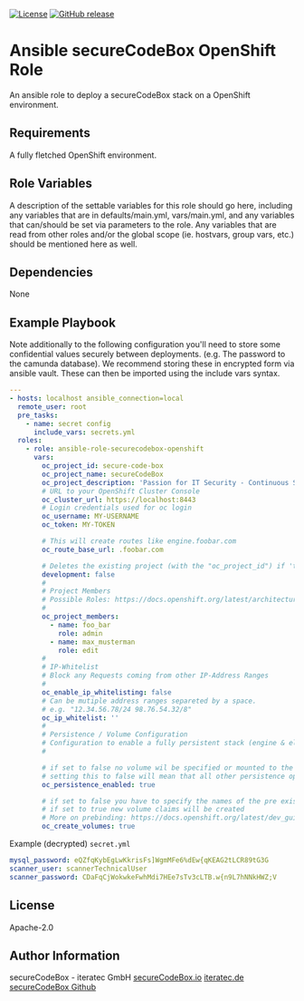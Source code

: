 [![License](https://img.shields.io/badge/License-Apache%202.0-blue.svg)](https://opensource.org/licenses/Apache-2.0)
[![GitHub release](https://img.shields.io/github/release/secureCodeBox/ansible-role-securecodebox-openshift.svg)](https://github.com/secureCodeBox/ansible-role-securecodebox-openshift/releases/latest)

# Ansible secureCodeBox OpenShift Role

An ansible role to deploy a secureCodeBox stack on a OpenShift environment.

## Requirements

A fully fletched OpenShift environment.

## Role Variables

A description of the settable variables for this role should go here, including any variables that are in defaults/main.yml, vars/main.yml, and any variables that can/should be set via parameters to the role. Any variables that are read from other roles and/or the global scope (ie. hostvars, group vars, etc.) should be mentioned here as well.

## Dependencies

None

## Example Playbook

Note additionally to the following configuration you'll need to store some confidential values securely between deployments. (e.g. The password to the camunda database). We recommend storing these in encrypted form via ansible vault. These can then be imported using the include vars syntax.

```yml
---
- hosts: localhost ansible_connection=local
  remote_user: root
  pre_tasks:
    - name: secret config
      include_vars: secrets.yml
  roles:
    - role: ansible-role-securecodebox-openshift
      vars:
        oc_project_id: secure-code-box
        oc_project_name: secureCodeBox
        oc_project_description: 'Passion for IT Security - Continuous Security out-of-the-box.'
        # URL to your OpenShift Cluster Console
        oc_cluster_url: https://localhost:8443
        # Login credentials used for oc login
        oc_username: MY-USERNAME
        oc_token: MY-TOKEN

        # This will create routes like engine.foobar.com
        oc_route_base_url: .foobar.com

        # Deletes the existing project (with the "oc_project_id") if 'true', otherwise 'false'
        development: false
        #
        # Project Members
        # Possible Roles: https://docs.openshift.org/latest/architecture/additional_concepts/authorization.html#roles
        #
        oc_project_members:
          - name: foo_bar
            role: admin
          - name: max_musterman
            role: edit
        #
        # IP-Whitelist
        # Block any Requests coming from other IP-Address Ranges
        #
        oc_enable_ip_whitelisting: false
        # Can be mutiple address ranges separeted by a space.
        # e.g. "12.34.56.78/24 98.76.54.32/8"
        oc_ip_whitelist: ''
        #
        # Persistence / Volume Configuration
        # Configuration to enable a fully persistent stack (engine & elasticsearch)
        #

        # if set to false no volume wil be specified or mounted to the pods
        # setting this to false will mean that all other persistence option will not have any effect
        oc_persistence_enabled: true

        # if set to false you have to specify the names of the pre existing volumes to use!
        # if set to true new volume claims will be created
        # More on prebinding: https://docs.openshift.org/latest/dev_guide/persistent_volumes.html#persistent-volumes-volumes-and-claim-prebinding
        oc_create_volumes: true
```

Example (decrypted) `secret.yml`

```yml
mysql_password: eQZfqKybEgLwKkrisFs]WgmMFe6%dEw{qKEAG2tLCR89tG3G
scanner_user: scannerTechnicalUser
scanner_password: CDaFqCjWokwkeFwhMdi7HEe7sTv3cLTB.w{n9L7hNNkHWZ;V
```

## License

Apache-2.0

## Author Information

secureCodeBox - iteratec GmbH
[secureCodeBox.io](https://www.securecodebox.io/)
[iteratec.de](https://www.iteratec.de/)
[secureCodeBox Github](https://github.com/secureCodeBox/secureCodeBox)
